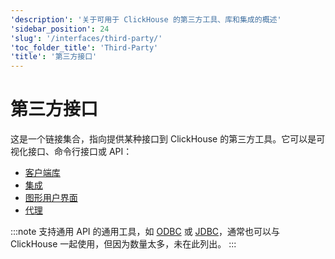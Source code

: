 ```yaml
---
'description': '关于可用于 ClickHouse 的第三方工具、库和集成的概述'
'sidebar_position': 24
'slug': '/interfaces/third-party/'
'toc_folder_title': 'Third-Party'
'title': '第三方接口'
---
```



# 第三方接口

这是一个链接集合，指向提供某种接口到 ClickHouse 的第三方工具。它可以是可视化接口、命令行接口或 API：

- [客户端库](../../interfaces/third-party/client-libraries.md)
- [集成](../../interfaces/third-party/integrations.md)
- [图形用户界面](../../interfaces/third-party/gui.md)
- [代理](../../interfaces/third-party/proxy.md)

:::note
支持通用 API 的通用工具，如 [ODBC](../../interfaces/odbc.md) 或 [JDBC](../../interfaces/jdbc.md)，通常也可以与 ClickHouse 一起使用，但因为数量太多，未在此列出。
:::
